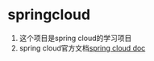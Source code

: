 # springcloud
1. 这个项目是spring cloud的学习项目
2. spring cloud官方文档[spring cloud doc](http://cloud.spring.io/spring-cloud-static/Camden.SR7/)